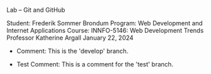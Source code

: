 Lab – Git and GitHub

Student: Frederik Sommer Brondum
Program: Web Development and Internet Applications
Course: INNFO-5146: Web Development Trends
Professor Katherine Argall
January 22, 2024

- Comment: This is the 'develop' branch.

- Test Comment: This is a comment for the 'test' branch.